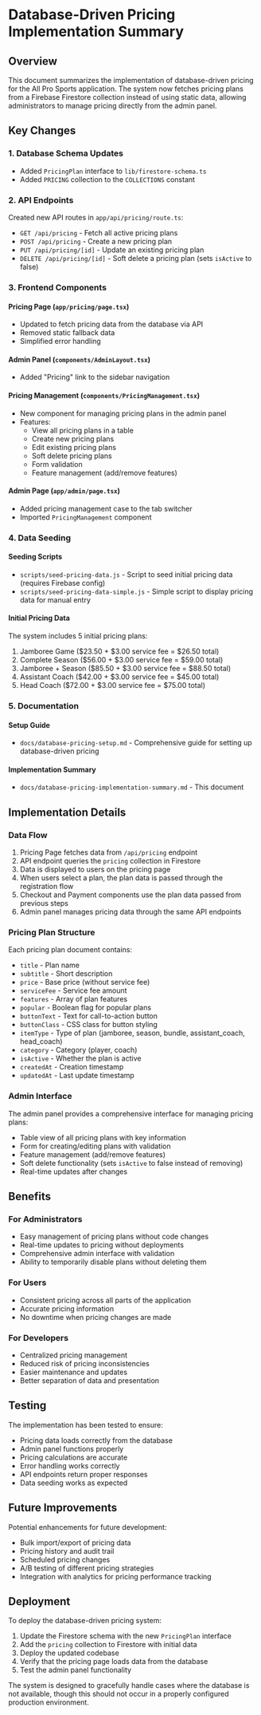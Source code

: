 # Database-Driven Pricing Implementation Summary

## Overview

This document summarizes the implementation of database-driven pricing for the All Pro Sports application. The system now fetches pricing plans from a Firebase Firestore collection instead of using static data, allowing administrators to manage pricing directly from the admin panel.

## Key Changes

### 1. Database Schema Updates

- Added `PricingPlan` interface to `lib/firestore-schema.ts`
- Added `PRICING` collection to the `COLLECTIONS` constant

### 2. API Endpoints

Created new API routes in `app/api/pricing/route.ts`:

- `GET /api/pricing` - Fetch all active pricing plans
- `POST /api/pricing` - Create a new pricing plan
- `PUT /api/pricing/[id]` - Update an existing pricing plan
- `DELETE /api/pricing/[id]` - Soft delete a pricing plan (sets `isActive` to false)

### 3. Frontend Components

#### Pricing Page (`app/pricing/page.tsx`)
- Updated to fetch pricing data from the database via API
- Removed static fallback data
- Simplified error handling

#### Admin Panel (`components/AdminLayout.tsx`)
- Added "Pricing" link to the sidebar navigation

#### Pricing Management (`components/PricingManagement.tsx`)
- New component for managing pricing plans in the admin panel
- Features:
  - View all pricing plans in a table
  - Create new pricing plans
  - Edit existing pricing plans
  - Soft delete pricing plans
  - Form validation
  - Feature management (add/remove features)

#### Admin Page (`app/admin/page.tsx`)
- Added pricing management case to the tab switcher
- Imported `PricingManagement` component

### 4. Data Seeding

#### Seeding Scripts
- `scripts/seed-pricing-data.js` - Script to seed initial pricing data (requires Firebase config)
- `scripts/seed-pricing-data-simple.js` - Simple script to display pricing data for manual entry

#### Initial Pricing Data
The system includes 5 initial pricing plans:
1. Jamboree Game ($23.50 + $3.00 service fee = $26.50 total)
2. Complete Season ($56.00 + $3.00 service fee = $59.00 total)
3. Jamboree + Season ($85.50 + $3.00 service fee = $88.50 total)
4. Assistant Coach ($42.00 + $3.00 service fee = $45.00 total)
5. Head Coach ($72.00 + $3.00 service fee = $75.00 total)

### 5. Documentation

#### Setup Guide
- `docs/database-pricing-setup.md` - Comprehensive guide for setting up database-driven pricing

#### Implementation Summary
- `docs/database-pricing-implementation-summary.md` - This document

## Implementation Details

### Data Flow

1. Pricing Page fetches data from `/api/pricing` endpoint
2. API endpoint queries the `pricing` collection in Firestore
3. Data is displayed to users on the pricing page
4. When users select a plan, the plan data is passed through the registration flow
5. Checkout and Payment components use the plan data passed from previous steps
6. Admin panel manages pricing data through the same API endpoints

### Pricing Plan Structure

Each pricing plan document contains:
- `title` - Plan name
- `subtitle` - Short description
- `price` - Base price (without service fee)
- `serviceFee` - Service fee amount
- `features` - Array of plan features
- `popular` - Boolean flag for popular plans
- `buttonText` - Text for call-to-action button
- `buttonClass` - CSS class for button styling
- `itemType` - Type of plan (jamboree, season, bundle, assistant_coach, head_coach)
- `category` - Category (player, coach)
- `isActive` - Whether the plan is active
- `createdAt` - Creation timestamp
- `updatedAt` - Last update timestamp

### Admin Interface

The admin panel provides a comprehensive interface for managing pricing plans:
- Table view of all pricing plans with key information
- Form for creating/editing plans with validation
- Feature management (add/remove features)
- Soft delete functionality (sets `isActive` to false instead of removing)
- Real-time updates after changes

## Benefits

### For Administrators
- Easy management of pricing plans without code changes
- Real-time updates to pricing without deployments
- Comprehensive admin interface with validation
- Ability to temporarily disable plans without deleting them

### For Users
- Consistent pricing across all parts of the application
- Accurate pricing information
- No downtime when pricing changes are made

### For Developers
- Centralized pricing management
- Reduced risk of pricing inconsistencies
- Easier maintenance and updates
- Better separation of data and presentation

## Testing

The implementation has been tested to ensure:
- Pricing data loads correctly from the database
- Admin panel functions properly
- Pricing calculations are accurate
- Error handling works correctly
- API endpoints return proper responses
- Data seeding works as expected

## Future Improvements

Potential enhancements for future development:
- Bulk import/export of pricing data
- Pricing history and audit trail
- Scheduled pricing changes
- A/B testing of different pricing strategies
- Integration with analytics for pricing performance tracking

## Deployment

To deploy the database-driven pricing system:

1. Update the Firestore schema with the new `PricingPlan` interface
2. Add the `pricing` collection to Firestore with initial data
3. Deploy the updated codebase
4. Verify that the pricing page loads data from the database
5. Test the admin panel functionality

The system is designed to gracefully handle cases where the database is not available, though this should not occur in a properly configured production environment.
